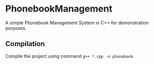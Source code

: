 # PhonebookManagement
A simple Phonebook Management System in C++ for demonstration purposes.

## Compilation
Compile the project using command `g++ *.cpp -o phonebook`.